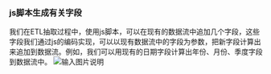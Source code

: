 ### js脚本生成有关字段
我们在ETL抽取过程中，使用js脚本，可以在现有的数据流中追加几个字段，这些字段我们通过js的编码实现，可以以现有数据流中的字段为参数，把新字段计算出来追加到数据流。例如，我们可以用现有的日期字段计算出年份、月份、季度字段到数据流中。
![输入图片说明](https://images.gitee.com/uploads/images/2019/0314/091021_064030bf_1110335.png "161529_07cfde37_1110335.png")